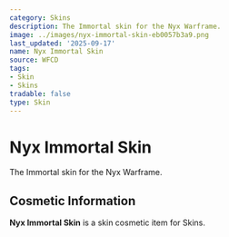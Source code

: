 ```yaml
---
category: Skins
description: The Immortal skin for the Nyx Warframe.
image: ../images/nyx-immortal-skin-eb0057b3a9.png
last_updated: '2025-09-17'
name: Nyx Immortal Skin
source: WFCD
tags:
- Skin
- Skins
tradable: false
type: Skin
---
```


# Nyx Immortal Skin

The Immortal skin for the Nyx Warframe.

## Cosmetic Information

**Nyx Immortal Skin** is a skin cosmetic item for Skins.

